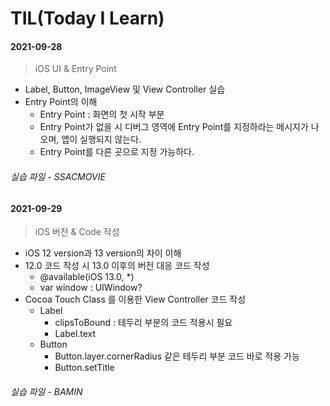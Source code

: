 # TIL(Today I Learn)



#### 2021-09-28

> iOS UI & Entry Point

- Label, Button, ImageView 및 View Controller 실습
- Entry Point의 이해
  - Entry Point : 화면의 첫 시작 부분
  - Entry Point가 없을 시 디버그 영역에 Entry Point를 지정하라는 메시지가 나오며,  앱이 실행되지 않는다.
  - Entry Point를 다른 곳으로 지정 가능하다.

###### 실습 파일 - SSACMOVIE



#### 2021-09-29

> iOS 버전 & Code 작성

- iOS 12 version과 13 version의 차이 이해
- 12.0 코드 작성 시 13.0 이후의 버전 대응 코드 작성
  - @available(iOS 13.0, *)
  - var window : UIWindow?
- Cocoa Touch Class 를 이용한 View Controller 코드 작성
  - Label
    - clipsToBound : 테두리 부분의 코드 적용시 필요
    - Label.text
  - Button
    - Button.layer.cornerRadius 같은 테두리 부분 코드 바로 적용 가능
    - Button.setTitle

###### 실습 파일 - BAMIN
